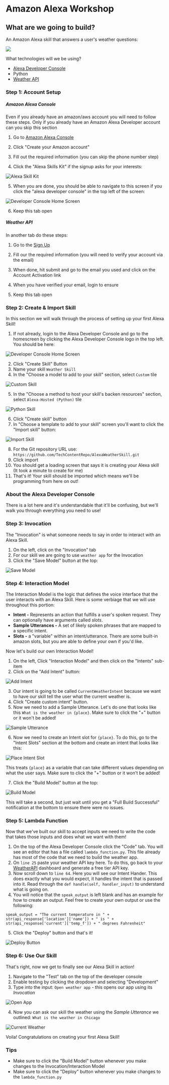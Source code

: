 # Amazon Alexa Workshop

## What are we going to build?
An Amazon Alexa skill that answers a user's weather questions:

![](https://github.com/TechContentRepo/AlexaWeatherSkill/blob/master/photos/Current%20Weather.png?raw=true)

What technologies will we be using?
- [Alexa Developer Console](https://developer.amazon.com/alexa/console/ask)
- Python
- [Weather API](https://weatherapi.com)


### Step 1: Account Setup
##### Amazon Alexa Console #####
Even if you already have an amazon/aws account you will need to follow these steps. Only if you already have an Amazon Alexa Developer account can you skip this section
1. Go to [Amazon Alexa Console](https://developer.amazon.com/alexa/console/ask) 

2. Click "Create your Amazon account" 
3. Fill out the required information (you can skip the phone number step)
4. Click the "Alexa Skills Kit" if the signup asks for your interests:

![Alexa Skill Kit](https://github.com/TechContentRepo/AlexaWeatherSkill/blob/master/photos/Alexa%20Skill%20Kit.png?raw=true)

5. When you are done, you should be able to navigate to this screen if you click the "alexa developer console" in the top left of the screen: 

![Developer Console Home Screen](https://github.com/TechContentRepo/AlexaWeatherSkill/blob/master/photos/Developer%20Console%20Home%20Screen.png?raw=true)

6. Keep this tab open

##### Weather API #####
In another tab do these steps:
1. Go to the [Sign Up](https://www.weatherapi.com/signup.aspx)

2. Fill our the required information (you will need to verify your account via the email)
3. When done, hit submit and go to the email you used and click on the Account Activation link
4. When you have verified your email, login to ensure 
5. Keep this tab open

### Step 2: Create & Import Skill
In this section we will walk through the process of setting up your first Alexa Skill!
1. If not already, login to the Alexa Developer Console and go to the homescreen by clicking the Alexa Developer Console logo in the top left. You should be here: 

![Developer Console Home Screen](https://github.com/TechContentRepo/AlexaWeatherSkill/blob/master/photos/Developer%20Console%20Home%20Screen.png?raw=true)

2. Click "Create Skill" Button
3. Name your skill `Weather Skill`
4. In the "Choose a model to add to your skill" section, select `Custom` tile 

![Custom Skill](https://github.com/TechContentRepo/AlexaWeatherSkill/blob/master/photos/Custom%20Skill.png?raw=true)

5. In the "Choose a method to host your skill's backen resources" section, select `Alexa-Hosted (Python)` tile

![Python Skill](https://github.com/TechContentRepo/AlexaWeatherSkill/blob/master/photos/Python%20Skill.png?raw=true)

6. Click "Create skill" button
7. In "Choose a template to add to your skill" screen you'll want to click the "Import skill" button: 

![Import Skill](https://github.com/TechContentRepo/AlexaWeatherSkill/blob/master/photos/Import%20Skill.png?raw=true)

8. For the Git repository URL use:
`https://github.com/TechContentRepo/AlexaWeatherSkill.git`
9. Click import
10. You should get a loading screen that says it is creating your Alexa skill (It took a minute to create for me)
11. That's it! Your skill should be imported which means we'll be programming from here on out!


### About the Alexa Developer Console ###
There is a lot here and it's understandable that it'll be confusing, but we'll walk you through everything you need to use!

### Step 3: Invocation ###
The "Invocation" is what someone needs to say in order to interact with an Alexa Skill. 
1) On the left, click on the "Invocation" tab
2) For our skill we are going to use `weather app` for the Invocation 
3) Click the "Save Model" button at the top:

![Save Model](https://github.com/TechContentRepo/AlexaWeatherSkill/blob/master/photos/Save%20Model.png?raw=true)

### Step 4: Interaction Model ###
The Interaction Model is the logic that defines the voice interface that the user interacts with an Alexa Skill. Here is some verbiage that we will use throughout this portion:
- **Intent -** Represents an action that fulfills a user's spoken request. They can optionally have arguments called *slots*.
- **Sample Utterances  -** A set of likely spoken phrases that are mapped to a specific intent.
- **Slots -** a "variable" within an intent/utterance. There are some built-in amazon slots, but you are able to define your own if you'd like.
 
Now let's build our own Interaction Model!
1) On the left, Click "Interaction Model" and then click on the "Intents" sub-item
2) Click on the "Add Intent" button:

![Add Intent](https://github.com/TechContentRepo/AlexaWeatherSkill/blob/master/photos/Add%20Intent.png?raw=true)

3) Our intent is going to be called `CurrentWeatherIntent` because we want to have our skill tell the user what the current weather is.
4) Click "Create custom intent" button.
5) Now we need to add a Sample Utterance. Let's do one that looks like this `What is the weather in {place}`. Make sure to click the "+" button or it won't be added!

![Sample Utterance](https://github.com/TechContentRepo/AlexaWeatherSkill/blob/master/photos/Sample%20Utterance.png?raw=true)

6) Now we need to create an Intent slot for `{place}`. To do this, go to the "Intent Slots" section at the bottom and create an intent that looks like this:

![Place Intent Slot](https://github.com/TechContentRepo/AlexaWeatherSkill/blob/master/photos/Place%20Intent%20Slot.png?raw=true)

This treats `{place}` as a variable that can take different values depending on what the user says. Make sure to click the "+" button or it won't be added!

7) Click the "Build Model" button at the top:

![Build Model](https://github.com/TechContentRepo/AlexaWeatherSkill/blob/master/photos/Build%20Model.png?raw=true)

This will take a second, but just wait until you get a "Full Build Successful" notification at the bottom to ensure there were no issues. 

### Step 5: Lambda Function ###
Now that we've built our skill to accept inputs we need to write the code that takes those inputs and does what we want with them! 
1) On the top of the Alexa Developer Console click the "Code" tab. You will see an editor that has a file called `lambda_function.py`. This file already has most of the code that we need to build the weather app. 
2) On `line 25` paste your weather API key here. To do this, go back to your [WeatherAPI](https://www.weatherapi.com/login.aspx) dashboard and generate a free tier API key. 
3) Now scroll down to `line 64`. Here you will see our Intent Hander. This does exactly what you would expect, it handles the intent that is passed into it. Read through the `def handle(self, handler_input)` to understand what is going on.
4) You will notice that the `speak_output` is left blank and has an example for how to create an output. Feel free to create your own output or use the following:
```
speak_output = "The current temperature in " + str(api_response['location']['name']) + " is " + str(api_response['current']['temp_f']) + " degrees Fahrenheit"

```
5) Click the "Deploy" button and that's it!

![Deploy Button](https://github.com/TechContentRepo/AlexaWeatherSkill/blob/master/photos/Deploy%20Button.png?raw=true)


### Step 6: Use Our Skill ###
That's right, now we get to finally see our Alexa Skill in action!
1) Navigate to the "Test" tab on the top of the developer console
2) Enable testing by clicking the dropdown and selecting "Development"
3) Type into the input: `Open weather app` - this opens our app using its *Invocation*

![Open App](https://github.com/TechContentRepo/AlexaWeatherSkill/blob/master/photos/Open%20App.png?raw=true)

4) Now you can ask our skill the weather using the *Sample Utterance* we outlined:
`What is the weather in Chicago`

![Current Weather](https://github.com/TechContentRepo/AlexaWeatherSkill/blob/master/photos/Current%20Weather.png?raw=true)

Voila! Congratulations on creating your first Alexa Skill!

### Tips ###
- Make sure to click the "Build Model" button whenever you make changes to the Invocation/Interaction Model
- Make sure to click the "Deploy" button whenever you make changes to the `lambda_function.py`

